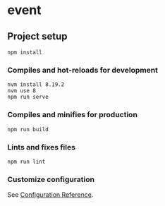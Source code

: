 # event

## Project setup
```
npm install
```

### Compiles and hot-reloads for development
```
nvm install 8.19.2
nvm use 8
npm run serve
```

### Compiles and minifies for production
```
npm run build
```

### Lints and fixes files
```
npm run lint
```

### Customize configuration
See [Configuration Reference](https://cli.vuejs.org/config/).
